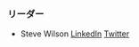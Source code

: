 ### リーダー
* Steve Wilson [LinkedIn](https://www.linkedin.com/in/wilsonsd/) [Twitter](https://twitter.com/virtualsteve)
